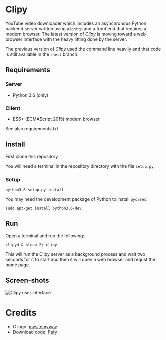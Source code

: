 # Clipy

YouTube video downloader which includes an asynchronous Python backend server written using
`aiohttp` and a front end that requires a modern browser. The latest version of *Clipy* is
moving toward a web browser interface with the heavy lifting done by the server.

The previous version of *Clipy* used the command line heavily and that code is still available
in the `shell` branch.

## Requirements

### Server

* Python 3.6 (only)

### Client

* ES6+ (ECMAScript 2015) modern browser

See also requirements.txt

## Install

First clone this repository.

You will need a terminal in the repository directory with the file ``setup.py``.

### Setup

	python3.6 setup.py install

You may need the development package of Python to install `pycares`:

	sudo apt-get install python3.6-dev

## Run

Open a terminal and run the following:

	clipyd & sleep 2; clipy

This will run the Clipy server as a background process and wait two seconds for it to start and then
it will open a web browser and requst the home page.

## Screen-shots

![Clipy user interface](http://104.237.140.142/clipy/screenshot_gui.png)

# Credits

* C logo: [mysitemyway](http://cdn.mysitemyway.com/etc-mysitemyway/icons/legacy-previews/icons/simple-red-square-icons-alphanumeric/128147-simple-red-square-icon-alphanumeric-letter-c.png)
* Download code: [Pafy](http://pythonhosted.org/Pafy/)
